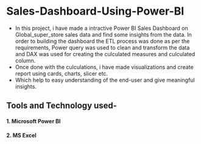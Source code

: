 # Sales-Dashboard-Using-Power-BI

* In this project, i have made a intractive Power BI Sales Dashboard on Global_super_store sales data and find some insights from the data. In order to building the dashboard the ETL process was done as per the requirements, Power query was used to clean and transform the data and DAX was used for creating the culculated measures and culculated column.
* Once done with the culculations, i have made visualizations and create report using cards, charts, slicer etc.
* Which help to easy understanding of the end-user and give meaningful insights.


## Tools and Technology used-
#### 1. Microsoft Power BI
#### 2. MS Excel




